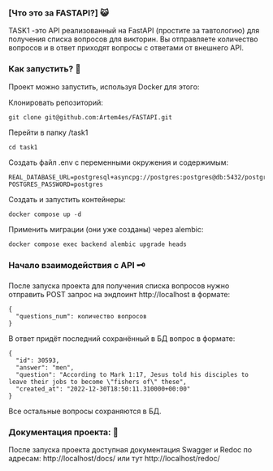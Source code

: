 ### [Что это за FASTAPI?] :smiley_cat: 
TASK1 -это API реализованный на FastAPI (простите за тавтологию) для получения списка вопросов для викторин. Вы отправляете количество вопросов
и в ответ приходят вопросы с ответами от внешнего API.

### Как запустить? :space_invader:
Проект можно запустить, используя Docker для этого:

Клонировать репозиторий:

```
git clone git@github.com:Artem4es/FASTAPI.git
```
Перейти в папку /task1

```
cd task1
```
Создать файл .env с переменными окружения и содержимым:

```
REAL_DATABASE_URL=postgresql+asyncpg://postgres:postgres@db:5432/postgres
POSTGRES_PASSWORD=postgres
```

Cоздать и запустить контейнеры:

```
docker compose up -d
```

Применить миграции (они уже созданы) через alembic:

```
docker compose exec backend alembic upgrade heads 
```


### Начало взаимодействия с API :old_key:
После запуска проекта для получения списка вопросов нужно отправить POST запрос на эндпоинт http://localhost в формате:

```
{
  "questions_num": количество вопросов
}
```

В ответ придёт последний сохранённый в БД вопрос в формате:
```
{
  "id": 30593,
  "answer": "men",
  "question": "According to Mark 1:17, Jesus told his disciples to leave their jobs to become \"fishers of\" these",
  "created_at": "2022-12-30T18:50:11.310000+00:00"
}
```
Все остальные вопросы сохраняются в БД.


### Документация проекта: :blue_book:
После запуска проекта доступная документация Swagger и Redoc по адресам:
http://localhost/docs/
или тут
http://localhost/redoc/